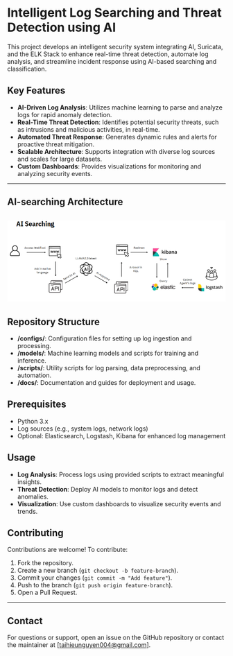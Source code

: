 # Intelligent Log Searching and Threat Detection using AI
This project develops an intelligent security system integrating AI, Suricata, and the ELK Stack to enhance real-time threat detection, automate log analysis, and streamline incident response using AI-based searching and classification.

## Key Features
- **AI-Driven Log Analysis**: Utilizes machine learning to parse and analyze logs for rapid anomaly detection.
- **Real-Time Threat Detection**: Identifies potential security threats, such as intrusions and malicious activities, in real-time.
- **Automated Threat Response**: Generates dynamic rules and alerts for proactive threat mitigation.
- **Scalable Architecture**: Supports integration with diverse log sources and scales for large datasets.
- **Custom Dashboards**: Provides visualizations for monitoring and analyzing security events.
---

## AI-searching Architecture

![Infrastructure Architecture](https://github.com/taihieunguyen/Intelligent-Log-Searching-and-Threat-Detection-using-AI/blob/main/diagrams/AI%20Searching%20Model.png?raw=true)
---

## Repository Structure
- **/configs/**: Configuration files for setting up log ingestion and processing.
- **/models/**: Machine learning models and scripts for training and inference.
- **/scripts/**: Utility scripts for log parsing, data preprocessing, and automation.
- **/docs/**: Documentation and guides for deployment and usage.



## Prerequisites
- Python 3.x
- Log sources (e.g., system logs, network logs)
- Optional: Elasticsearch, Logstash, Kibana for enhanced log management


## Usage
- **Log Analysis**: Process logs using provided scripts to extract meaningful insights.
- **Threat Detection**: Deploy AI models to monitor logs and detect anomalies.
- **Visualization**: Use custom dashboards to visualize security events and trends.



## Contributing
Contributions are welcome! To contribute:
1. Fork the repository.
2. Create a new branch (`git checkout -b feature-branch`).
3. Commit your changes (`git commit -m "Add feature"`).
4. Push to the branch (`git push origin feature-branch`).
5. Open a Pull Request.

---

## Contact
For questions or support, open an issue on the GitHub repository or contact the maintainer at [taihieunguyen004@gmail.com].
